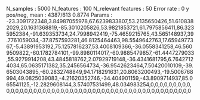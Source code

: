 N_samples                     : 5000
N_features                    : 100
N_relevant features           : 50
Error rate                    : 0
y pos/neg, mean               : 4387/613 0.8774
Params                        : -23.3091722348,3.84987055978,67.6239833807,53.2135650426,51.6108382029,20.1631368819,-85.3010205826,53.9821853721,61.7975856411,86.3235952384,-91.639353734,24.7998942419,-75.4659215765,43.565148937,39.7761059034,-37.8757593281,46.8125464463,98.5549642763,17.6594977367,-5.43891953192,75.1257816237,53.4008109366,-36.0558341258,46.5609509822,-60.1782784101,-99.8980114017,-60.9885479857,-61.4447279033,55.9279914208,43.4845818762,2.07929719148,-36.4341681795,6.76427124034,65.0635171382,35.2456564734,-36.9542623464,7.50420010109,-39.6503043895,-60.2832748849,94.1718291631,20.8063200493,-19.5006768994,49.0825039083,-4.21620352746,-34.404901159,-43.8909714937,85.065541125,-12.2829608144,3.57407531499,48.034983254,0,0,0,0,0,0,0,0,0,0,0,0,0,0,0,0,0,0,0,0,0,0,0,0,0,0,0,0,0,0,0,0,0,0,0,0,0,0,0,0,0,0,0,0,0,0,0,0,0,0

